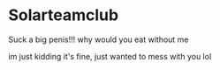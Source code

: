 # Solarteamclub
Suck a big penis!!!
why would you eat without me










im just kidding it's fine,
just wanted to mess with you lol
